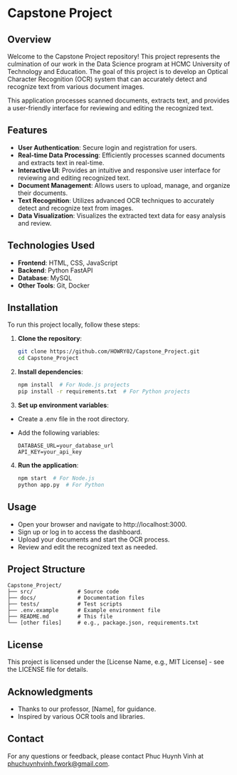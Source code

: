 # Capstone Project

## Overview
Welcome to the Capstone Project repository! This project represents the culmination of our work in the Data Science program at HCMC University of Technology and Education. The goal of this project is to develop an Optical Character Recognition (OCR) system that can accurately detect and recognize text from various document images.

This application processes scanned documents, extracts text, and provides a user-friendly interface for reviewing and editing the recognized text.

## Features
- **User Authentication**: Secure login and registration for users.
- **Real-time Data Processing**: Efficiently processes scanned documents and extracts text in real-time.
- **Interactive UI**: Provides an intuitive and responsive user interface for reviewing and editing recognized text.
- **Document Management**: Allows users to upload, manage, and organize their documents.
- **Text Recognition**: Utilizes advanced OCR techniques to accurately detect and recognize text from images.
- **Data Visualization**: Visualizes the extracted text data for easy analysis and review.

## Technologies Used
- **Frontend**: HTML, CSS, JavaScript
- **Backend**: Python FastAPI
- **Database**: MySQL
- **Other Tools**: Git, Docker

## Installation
To run this project locally, follow these steps:

1. **Clone the repository**:
   ```bash
   git clone https://github.com/HOWRY02/Capstone_Project.git
   cd Capstone_Project
   ```

2. **Install dependencies**:
    ```bash
    npm install  # For Node.js projects
    pip install -r requirements.txt  # For Python projects
    ```

3. **Set up environment variables**:
 - Create a .env file in the root directory.
 - Add the following variables:

    ```text
    DATABASE_URL=your_database_url
    API_KEY=your_api_key
    ```

4. **Run the application**:
    ```bash
    npm start  # For Node.js
    python app.py  # For Python
    ```
## Usage

 - Open your browser and navigate to http://localhost:3000.
 - Sign up or log in to access the dashboard.
 - Upload your documents and start the OCR process.
 - Review and edit the recognized text as needed.

## Project Structure

    Capstone_Project/
    ├── src/              # Source code
    ├── docs/             # Documentation files
    ├── tests/            # Test scripts
    ├── .env.example      # Example environment file
    ├── README.md         # This file
    └── [other files]     # e.g., package.json, requirements.txt

## License
This project is licensed under the [License Name, e.g., MIT License] - see the LICENSE file for details.

## Acknowledgments
 - Thanks to our professor, [Name], for guidance.
 - Inspired by various OCR tools and libraries.

## Contact
For any questions or feedback, please contact Phuc Huynh Vinh at phuchuynhvinh.fwork@gmail.com.
